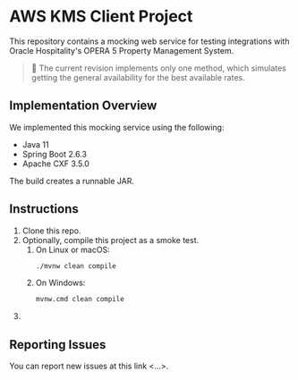 # AWS KMS Client Project

This repository contains a mocking web service for testing integrations with Oracle Hospitality's OPERA 5 Property Management System. 

> :memo: The current revision implements only one method, which simulates getting the general availability for the best available rates. 

## Implementation Overview
We implemented this mocking service using the following:
- Java 11
- Spring Boot 2.6.3
- Apache CXF 3.5.0

The build creates a runnable JAR.

## Instructions
1. Clone this repo.
2. Optionally, compile this project as a smoke test.
   1. On Linux or macOS:
       ```sh
       ./mvnw clean compile
       ```
   2. On Windows:
       ```sh 
       mvnw.cmd clean compile
       ```
3. 


## Reporting Issues

You can report new issues at this link <...>.
